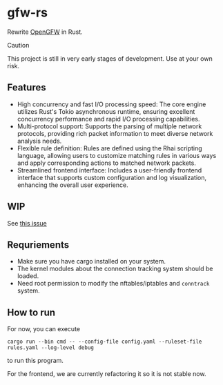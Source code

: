 # gfw-rs
Rewrite [OpenGFW](https://github.com/apernet/OpenGFW) in Rust.


> [!CAUTION]
> This project is still in very early stages of development. Use at your own risk.


## Features
* High concurrency and fast I/O processing speed: The core engine utilizes Rust's Tokio asynchronous runtime, ensuring excellent concurrency performance and rapid I/O processing capabilities.
* Multi-protocol support: Supports the parsing of multiple network protocols, providing rich packet information to meet diverse network analysis needs.
* Flexible rule definition: Rules are defined using the Rhai scripting language, allowing users to customize matching rules in various ways and apply corresponding actions to matched network packets.
* Streamlined frontend interface: Includes a user-friendly frontend interface that supports custom configuration and log visualization, enhancing the overall user experience.


## WIP
See [this issue](https://github.com/tkob-vh/net-guardian/issues/22)

##  Requriements
* Make sure you have cargo installed on your system.
* The kernel modules about the connection tracking system should be loaded.
* Need root permission to modify the nftables/iptables and `conntrack` system.

## How to run
For now, you can execute
```
cargo run --bin cmd -- --config-file config.yaml --ruleset-file rules.yaml --log-level debug
```
to run this program.

For the frontend, we are currently refactoring it so it is not stable now.

